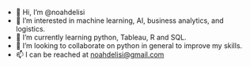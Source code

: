 - 👋 Hi, I’m @noahdelisi
- 👀 I’m interested in machine learning, AI, business analytics, and logistics. 
- 🌱 I’m currently learning python, Tableau, R and SQL.
- 💞️ I’m looking to collaborate on python in general to improve my skills.
- 📫 I can be reached at noahdelisi@gmail.com

<!---
noahdelisi/noahdelisi is a ✨ special ✨ repository because its `README.md` (this file) appears on your GitHub profile.
You can click the Preview link to take a look at your changes.
--->
